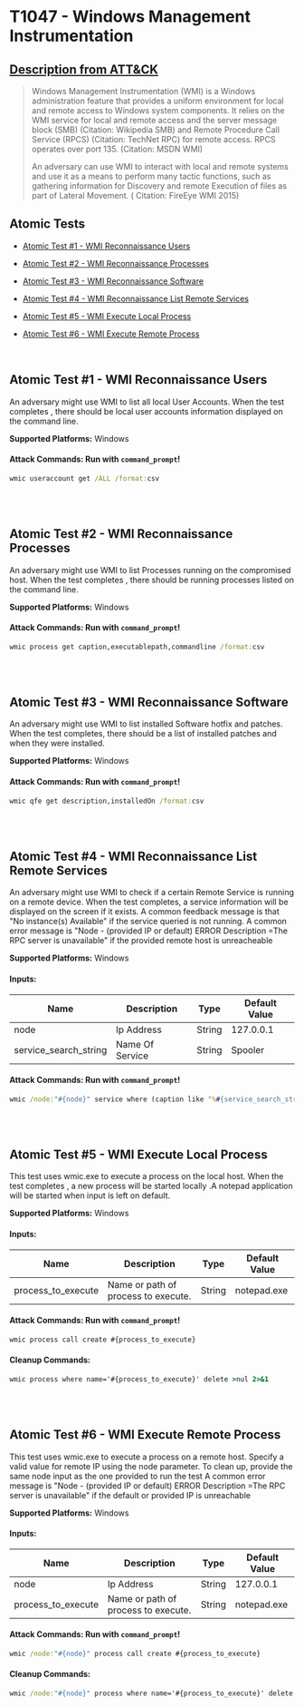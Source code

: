 # T1047 - Windows Management Instrumentation

## [Description from ATT&CK](https://attack.mitre.org/wiki/Technique/T1047)

<blockquote>Windows Management Instrumentation (WMI) is a Windows administration feature that provides a uniform environment for local and remote access to Windows system components. It relies on the WMI service for local and remote access and the server message block (SMB) (Citation: Wikipedia SMB) and Remote Procedure Call Service (RPCS) (Citation: TechNet RPC) for remote access. RPCS operates over port 135. (Citation: MSDN WMI)

An adversary can use WMI to interact with local and remote systems and use it as a means to perform many tactic
functions, such as gathering information for Discovery and remote Execution of files as part of Lateral Movement. (
Citation: FireEye WMI 2015)</blockquote>

## Atomic Tests

- [Atomic Test #1 - WMI Reconnaissance Users](#atomic-test-1---wmi-reconnaissance-users)

- [Atomic Test #2 - WMI Reconnaissance Processes](#atomic-test-2---wmi-reconnaissance-processes)

- [Atomic Test #3 - WMI Reconnaissance Software](#atomic-test-3---wmi-reconnaissance-software)

- [Atomic Test #4 - WMI Reconnaissance List Remote Services](#atomic-test-4---wmi-reconnaissance-list-remote-services)

- [Atomic Test #5 - WMI Execute Local Process](#atomic-test-5---wmi-execute-local-process)

- [Atomic Test #6 - WMI Execute Remote Process](#atomic-test-6---wmi-execute-remote-process)

<br/>

## Atomic Test #1 - WMI Reconnaissance Users

An adversary might use WMI to list all local User Accounts.
When the test completes , there should be local user accounts information displayed on the command line.

**Supported Platforms:** Windows

#### Attack Commands: Run with `command_prompt`!

```cmd
wmic useraccount get /ALL /format:csv
```

<br/>
<br/>

## Atomic Test #2 - WMI Reconnaissance Processes

An adversary might use WMI to list Processes running on the compromised host.
When the test completes , there should be running processes listed on the command line.

**Supported Platforms:** Windows

#### Attack Commands: Run with `command_prompt`!

```cmd
wmic process get caption,executablepath,commandline /format:csv
```

<br/>
<br/>

## Atomic Test #3 - WMI Reconnaissance Software

An adversary might use WMI to list installed Software hotfix and patches.
When the test completes, there should be a list of installed patches and when they were installed.

**Supported Platforms:** Windows

#### Attack Commands: Run with `command_prompt`!

```cmd
wmic qfe get description,installedOn /format:csv
```

<br/>
<br/>

## Atomic Test #4 - WMI Reconnaissance List Remote Services

An adversary might use WMI to check if a certain Remote Service is running on a remote device.
When the test completes, a service information will be displayed on the screen if it exists.
A common feedback message is that "No instance(s) Available" if the service queried is not running.
A common error message is "Node - (provided IP or default)  ERROR Description =The RPC server is unavailable"
if the provided remote host is unreacheable

**Supported Platforms:** Windows

#### Inputs:

| Name | Description | Type | Default Value | 
|------|-------------|------|---------------|
| node | Ip Address | String | 127.0.0.1|
| service_search_string | Name Of Service | String | Spooler|

#### Attack Commands: Run with `command_prompt`!

```cmd
wmic /node:"#{node}" service where (caption like "%#{service_search_string}%")
```

<br/>
<br/>

## Atomic Test #5 - WMI Execute Local Process

This test uses wmic.exe to execute a process on the local host.
When the test completes , a new process will be started locally .A notepad application will be started when input is
left on default.

**Supported Platforms:** Windows

#### Inputs:

| Name | Description | Type | Default Value | 
|------|-------------|------|---------------|
| process_to_execute | Name or path of process to execute. | String | notepad.exe|

#### Attack Commands: Run with `command_prompt`!

```cmd
wmic process call create #{process_to_execute}
```

#### Cleanup Commands:

```cmd
wmic process where name='#{process_to_execute}' delete >nul 2>&1
```

<br/>
<br/>

## Atomic Test #6 - WMI Execute Remote Process

This test uses wmic.exe to execute a process on a remote host. Specify a valid value for remote IP using the node
parameter.
To clean up, provide the same node input as the one provided to run the test
A common error message is "Node - (provided IP or default)  ERROR Description =The RPC server is unavailable" if the
default or provided IP is unreachable

**Supported Platforms:** Windows

#### Inputs:

| Name | Description | Type | Default Value | 
|------|-------------|------|---------------|
| node | Ip Address | String | 127.0.0.1|
| process_to_execute | Name or path of process to execute. | String | notepad.exe|

#### Attack Commands: Run with `command_prompt`!

```cmd
wmic /node:"#{node}" process call create #{process_to_execute}
```

#### Cleanup Commands:

```cmd
wmic /node:"#{node}" process where name='#{process_to_execute}' delete >nul 2>&1
```

<br/>
